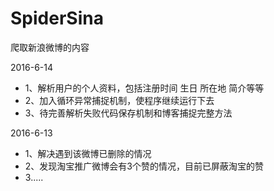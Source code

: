# SpiderSina
爬取新浪微博的内容

2016-6-14
* 1、解析用户的个人资料，包括注册时间 生日 所在地 简介等等
* 2、加入循环异常捕捉机制，使程序继续运行下去
* 3、待完善解析失败代码保存机制和博客捕捉完整方法


2016-6-13
* 1、解决遇到该微博已删除的情况
* 2、发现淘宝推广微博会有3个赞的情况，目前已屏蔽淘宝的赞
* 3.....
